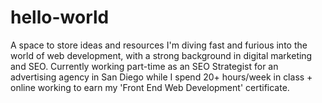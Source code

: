 # hello-world
A space to store ideas and resources
I'm diving fast and furious into the world of web development, with a strong background in digital marketing and SEO. Currently working part-time as an SEO Strategist for an advertising agency in San Diego while I spend 20+ hours/week in class + online working to earn my 'Front End Web Development' certificate. 

